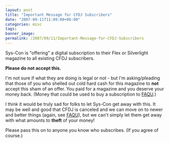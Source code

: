 ```yaml
---
layout: post
title: "Important Message for CFDJ Subscribers"
date: "2007-09-11T11:09:00+06:00"
categories: misc 
tags: 
banner_image: 
permalink: /2007/09/11/Important-Message-for-CFDJ-Subscribers
---
```


Sys-Con is "offering" a digital subscription to their Flex or Silverlight magazine to all existing CFDJ subscribers.

<b>Please do not accept this.</b>

I'm not sure if what they are doing is legal or not - but I'm asking/pleading that those of you who shelled out cold hard cash for this magazine to <b>not</b> accept this sham of an offer. You paid for a magazine and you deserve your money back. (Money that could be used to buy a subscription to <a href="http://www.fusionauthority.com/quarterly">FAQU</a>.)

I think it would be truly sad for folks to let Sys-Con get away with this. It may be well and good that CFDJ is canceled and we can move on to newer and better things (again, see <a href="http://www.fusionauthority.com/quarterly">FAQU</a>), but we can't simply let them get away with what amounts to <b>theft</b> of your money!

Please pass this on to anyone you know who subscribes. (If you agree of course.)